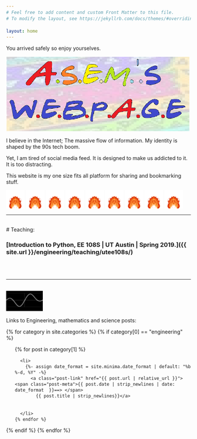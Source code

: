 ```yaml
---
# Feel free to add content and custom Front Matter to this file.
# To modify the layout, see https://jekyllrb.com/docs/themes/#overriding-theme-defaults

layout: home
---
```


You arrived safely so enjoy yourselves. 

<img src="/images/webpage.png" width="500">

I believe in the Internet; The massive flow of information. My identity is shaped by the 90s tech boom.

Yet, I am tired of social media feed. It is designed to make us addicted to it. It is too distracting.

This website is my one size fits all platform for sharing and bookmarking stuff.


<img src="/images/fire.gif" width="50">
<img src="/images/fire.gif" width="50">
<img src="/images/fire.gif" width="50">
<img src="/images/fire.gif" width="50">
<img src="/images/fire.gif" width="50">
<img src="/images/fire.gif" width="50">
<img src="/images/fire.gif" width="50">
<img src="/images/fire.gif" width="50">
<img src="/images/fire.gif" width="50">


<br>
<hr>
<br>
# Teaching:

### [Introduction to Python, EE 108S | UT Austin | Spring 2019.]({{ site.url }}/engineering/teaching/utee108s/)


<br>
<br>
<hr>
<br>

<img src="/images/wave.gif" width="100">

Links to Engineering, mathematics and science posts:



{% for category in site.categories %}
  {% if category[0] == "engineering" %}

  <ul>
    {% for post in category[1] %}

	  <li>
        {%- assign date_format = site.minima.date_format | default: "%b %-d, %Y" -%}
          <a class="post-link" href="{{ post.url | relative_url }}"> <span class="post-meta">{{ post.date | strip_newlines | date: date_format  }}==> </span>
            {{ post.title | strip_newlines}}</a>

        
      </li>
    {% endfor %}
  </ul>
  {% endif %}
{% endfor %}

